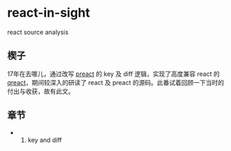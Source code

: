 # react-in-sight
react source analysis

## 楔子

17年在去哪儿，通过改写 [preact](https://github.com/developit/preact) 的 key 及 diff 逻辑，实现了高度兼容 react 的 [qreact](https://github.com/gogoyqj/qreact)，期间较深入的研读了 react 及 preact 的源码。此番试着回顾一下当时的付出与收获，故有此文。

## 章节

- 01. key and diff